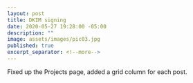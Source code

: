 ```yaml
---
layout: post
title: DKIM signing
date: 2020-05-27 19:28:00 -05:00
description: ""
image: assets/images/pic03.jpg
published: true
excerpt_separator: <!--more-->
---
```


Fixed up the Projects page, added a grid column for each post. 